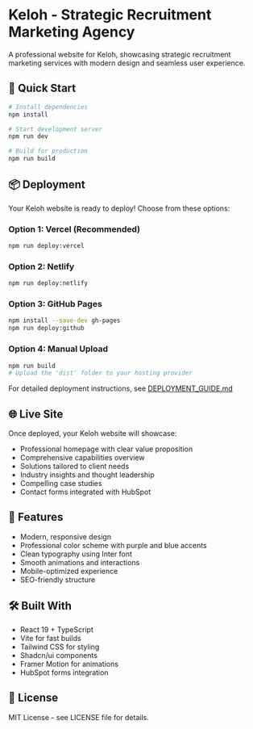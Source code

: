 # Keloh - Strategic Recruitment Marketing Agency

A professional website for Keloh, showcasing strategic recruitment marketing services with modern design and seamless user experience.

## 🚀 Quick Start

```bash
# Install dependencies
npm install

# Start development server
npm run dev

# Build for production
npm run build
```

## 📦 Deployment

Your Keloh website is ready to deploy! Choose from these options:

### Option 1: Vercel (Recommended)
```bash
npm run deploy:vercel
```

### Option 2: Netlify
```bash
npm run deploy:netlify  
```

### Option 3: GitHub Pages
```bash
npm install --save-dev gh-pages
npm run deploy:github
```

### Option 4: Manual Upload
```bash
npm run build
# Upload the 'dist' folder to your hosting provider
```

For detailed deployment instructions, see [DEPLOYMENT_GUIDE.md](./DEPLOYMENT_GUIDE.md)

## 🌐 Live Site

Once deployed, your Keloh website will showcase:
- Professional homepage with clear value proposition
- Comprehensive capabilities overview
- Solutions tailored to client needs
- Industry insights and thought leadership
- Compelling case studies
- Contact forms integrated with HubSpot

## 🎨 Features

- Modern, responsive design
- Professional color scheme with purple and blue accents
- Clean typography using Inter font
- Smooth animations and interactions
- Mobile-optimized experience
- SEO-friendly structure

## 🛠 Built With

- React 19 + TypeScript
- Vite for fast builds
- Tailwind CSS for styling
- Shadcn/ui components
- Framer Motion for animations
- HubSpot forms integration

## 📄 License

MIT License - see LICENSE file for details.